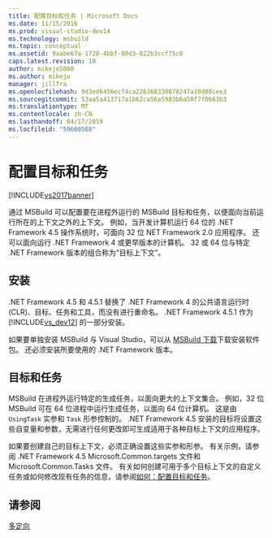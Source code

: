 ```yaml
---
title: 配置目标和任务 | Microsoft Docs
ms.date: 11/15/2016
ms.prod: visual-studio-dev14
ms.technology: msbuild
ms.topic: conceptual
ms.assetid: 9aabe67a-1720-4bbf-80d3-822b3ccf75c0
caps.latest.revision: 10
author: mikejo5000
ms.author: mikejo
manager: jillfra
ms.openlocfilehash: 9d3ed6456ecf4ca226368338078247a10d80cee3
ms.sourcegitcommit: 53aa5a413717a1b62ca56a5983b6a50f7f0663b3
ms.translationtype: MT
ms.contentlocale: zh-CN
ms.lasthandoff: 04/17/2019
ms.locfileid: "59660588"
---
```

# <a name="configuring-targets-and-tasks"></a>配置目标和任务
[!INCLUDE[vs2017banner](../includes/vs2017banner.md)]

通过 MSBuild 可以配置要在进程外运行的 MSBuild 目标和任务，以便面向当前运行所在的上下文之外的上下文。 例如，当开发计算机运行 64 位的 .NET Framework 4.5 操作系统时，可面向 32 位 NET Framework 2.0 应用程序。 还可以面向运行 .NET Framework 4 或更早版本的计算机。 32 或 64 位与特定 .NET Framework 版本的组合称为“目标上下文”。  
  
## <a name="installation"></a>安装  
 .NET Framework 4.5 和 4.5.1 替换了 .NET Framework 4 的公共语言运行时 (CLR)、目标、任务和工具，而没有进行重命名。 .NET Framework 4.5.1 作为 [!INCLUDE[vs_dev12](../includes/vs-dev12-md.md)] 的一部分安装。  
  
 如果要单独安装 MSBuild 与 Visual Studio，可以从 [MSBuild 下载](http://go.microsoft.com/fwlink/?LinkId=309745)下载安装软件包。 还必须安装所要使用的 .NET Framework 版本。  
  
## <a name="targets-and-tasks"></a>目标和任务  
 MSBuild 在进程外运行特定的生成任务，以面向更大的上下文集合。  例如，32 位 MSBuild 可在 64 位进程中运行生成任务，以面向 64 位计算机。 这是由 `UsingTask` 实参和 `Task` 形参控制的。 .NET Framework 4.5 安装的目标将设置这些自变量和参数，无需进行任何更改即可生成适用于各种目标上下文的应用程序。  
  
 如果要创建自己的目标上下文，必须正确设置这些实参和形参。 有关示例，请参阅 .NET Framework 4.5 Microsoft.Common.targets 文件和 Microsoft.Common.Tasks 文件。  有关如何创建可用于多个目标上下文的自定义任务或如何修改现有任务的信息，请参阅[如何：配置目标和任务](../msbuild/how-to-configure-targets-and-tasks.md)。  
  
## <a name="see-also"></a>请参阅  
 [多定向](../msbuild/msbuild-multitargeting-overview.md)
